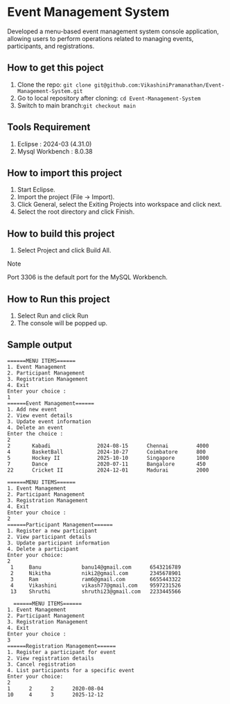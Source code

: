 # Event Management System
Developed a menu-based event management system console application, allowing users to perform operations related to managing events, participants, and registrations.

## How to get this poject
1. Clone the repo: `git clone git@github.com:VikashiniPramanathan/Event-Management-System.git`
2. Go to local repository after cloning: `cd Event-Management-System`
3. Switch to main branch:`git checkout main`

## Tools Requirement 
1. Eclipse : 2024-03 (4.31.0)
2. Mysql Workbench : 8.0.38

## How to import this project
1. Start Eclipse.
2. Import the project (File -> Import).
3. Click General, select the Exiting Projects into workspace and click next.
4. Select the root directory and click Finish.

## How to build this project
1. Select Project and click Build All.

> [!NOTE]
> Port 3306 is the default port for the MySQL Workbench.

## How to Run this project
1. Select Run and click Run
2. The console will be popped up.

## Sample output
```
======MENU ITEMS======
1. Event Management
2. Participant Management
3. Registration Management
4. Exit
Enter your choice : 
1
======Event Management======
1. Add new event
2. View event details
3. Update event information
4. Delete an event
Enter the choice : 
2
2       Kabadi               2024-08-15      Chennai         4000
4       BasketBall           2024-10-27      Coimbatore      800
5       Hockey II            2025-10-10      Singapore       1000
7       Dance                2020-07-11      Bangalore       450
22      Cricket II           2024-12-01      Madurai         2000

======MENU ITEMS======
1. Event Management
2. Participant Management
3. Registration Management
4. Exit
Enter your choice : 
2
======Participant Management======
1. Register a new participant
2. View participant details
3. Update participant information
4. Delete a participant
Enter your choice:
2
 1     Banu             banu14@gmail.com      6543216789   
 2     Nikitha          niki2@gmail.com       2345678901   
 3     Ram              ram6@gmail.com        6655443322   
 4     Vikashini        vikash77@gmail.com    9597231526   
 13    Shruthi          shruthi23@gmail.com   2233445566   

  ======MENU ITEMS======
1. Event Management
2. Participant Management
3. Registration Management
4. Exit
Enter your choice : 
3
======Registration Management======
1. Register a participant for event
2. View registration details
3. Cancel registration
4. List participants for a specific event
Enter your choice:
2
1      2      2      2020-08-04
10     4      3      2025-12-12
```